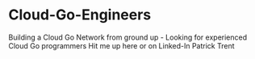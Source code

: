 # Cloud-Go-Engineers
Building a Cloud Go Network from ground up - Looking for experienced Cloud Go programmers
Hit me up here or on Linked-In 
Patrick Trent
